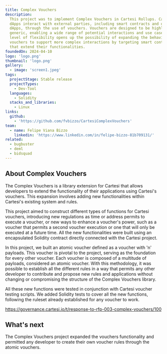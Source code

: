 ```yaml
---
title: Complex Vouchers
description:
  This project was to implement Complex Vouchers in Cartesi Rollups. Cartesi
  dApps interact with external parties, including smart contracts and other
  dApps, through the use of vouchers. Vouchers are designed to be highly
  generic, enabling a wide range of potential interactions and use cases. This
  level of flexibility opens up the possibility of expanding the behavior of
  vouchers to support more complex interactions by targeting smart contracts
  that extend their functionalities.
foundedOn: 2024-04-10
logo: 'logo.png'
thumbnail: 'logo.png'
gallery:
  - image: 'screen1.jpeg'
tags:
  projectStage: Stable release
  projectTypes:
    - Dev-Tool
  languages:
    - Solidity
  stacks_and_libraries:
    - Linux
links:
  github:
    - 'https://github.com/fvbizzo/CartesiComplexVouchers'
team:
  - name: Felipe Viana Bizzo
    linkedin: 'https://www.linkedin.com/in/felipe-bizzo-81b709131/'
related:
  - bugbuster
  - deml
  - bidsquad
---
```


## About Complex Vouchers

The Complex Vouchers is a library extension for Cartesi that allows developers
to extend the functionality of their applications using Cartesi's vouchers. This
expansion involves adding new functionalities within Cartesi's existing system
and rules.

This project aimed to construct different types of functions for Cartesi
vouchers, introducing new regulations as time or address permits to execute a
voucher, or new ways to enhance a voucher's power, such as a voucher that
permits a second voucher execution or one that will only be executed at a future
time. All the new functionalities were built using an encapsulated Solidity
contract directly connected with the Cartesi project.

In this project, we built an atomic voucher defined as a voucher with 'n'
payloads. This voucher is pivotal to the project, serving as the foundation for
every other voucher. Each voucher is composed of a multitude of payloads,
considered an atomic voucher. With this methodology, it was possible to
establish all the different rules in a way that permits any other developer to
contribute and propose new rules and applications without changing or
compromising the structure of the Complex Vouchers library.

All these new functions were tested in conjunction with Cartesi voucher testing
scripts. We added Solidity tests to cover all the new functions, following the
ruleset already established for any voucher to work.

https://governance.cartesi.io/t/response-to-rfp-003-complex-vouchers/100

## What's next

The Complex Vouchers project expanded the vouchers functionality and permitted
any developer to create their own voucher rules through the atomic vouchers.
